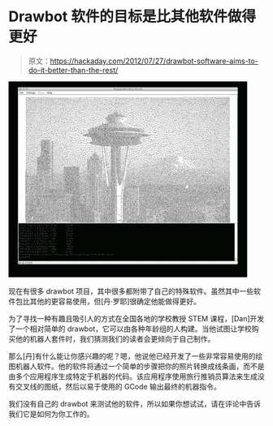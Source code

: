 # Drawbot 软件的目标是比其他软件做得更好

> 原文：<https://hackaday.com/2012/07/27/drawbot-software-aims-to-do-it-better-than-the-rest/>

![drawbot-software](img/21013371527da95e4cde360a9107f101.png "drawbot-software")

现在有很多 drawbot 项目，其中很多都附带了自己的特殊软件。虽然其中一些软件包比其他的更容易使用，但[丹·罗耶]很确定他能做得更好。

为了寻找一种有趣且吸引人的方式在全国各地的学校教授 STEM 课程，[Dan]开发了一个相对简单的 drawbot，它可以由各种年龄组的人构建。当他试图让学校购买他的机器人套件时，我们猜测我们的读者会更倾向于自己制作。

那么[丹]有什么能让你感兴趣的呢？嗯，他说他已经开发了一些非常容易使用的绘图机器人软件。他的软件将通过一个简单的步骤把你的照片转换成线条画，而不是由多个应用程序生成特定于机器的代码。该应用程序使用旅行推销员算法来生成没有交叉线的图纸，然后以易于使用的 GCode 输出最终的机器指令。

我们没有自己的 drawbot 来测试他的软件，所以如果你想试试，请在评论中告诉我们它是如何为你工作的。